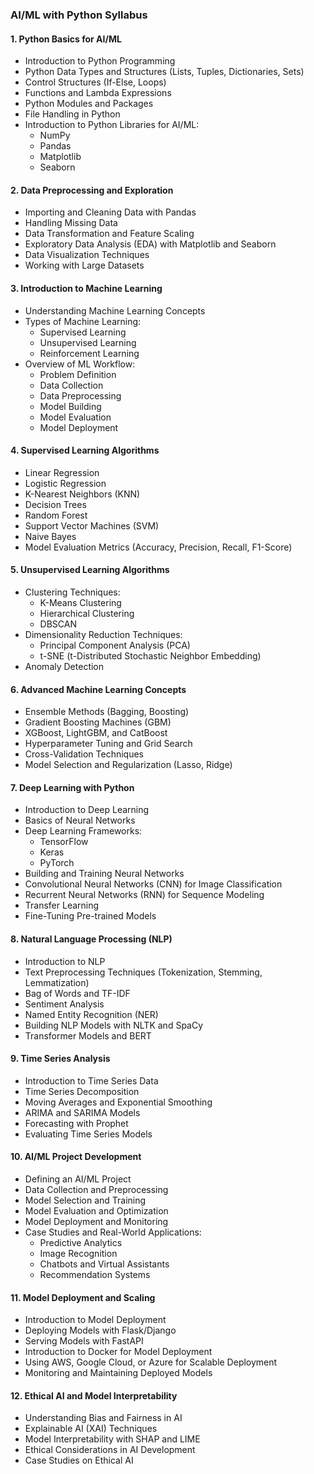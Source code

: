 ### **AI/ML with Python Syllabus**

#### **1. Python Basics for AI/ML**
   - Introduction to Python Programming
   - Python Data Types and Structures (Lists, Tuples, Dictionaries, Sets)
   - Control Structures (If-Else, Loops)
   - Functions and Lambda Expressions
   - Python Modules and Packages
   - File Handling in Python
   - Introduction to Python Libraries for AI/ML:
     - NumPy
     - Pandas
     - Matplotlib
     - Seaborn

#### **2. Data Preprocessing and Exploration**
   - Importing and Cleaning Data with Pandas
   - Handling Missing Data
   - Data Transformation and Feature Scaling
   - Exploratory Data Analysis (EDA) with Matplotlib and Seaborn
   - Data Visualization Techniques
   - Working with Large Datasets

#### **3. Introduction to Machine Learning**
   - Understanding Machine Learning Concepts
   - Types of Machine Learning:
     - Supervised Learning
     - Unsupervised Learning
     - Reinforcement Learning
   - Overview of ML Workflow:
     - Problem Definition
     - Data Collection
     - Data Preprocessing
     - Model Building
     - Model Evaluation
     - Model Deployment

#### **4. Supervised Learning Algorithms**
   - Linear Regression
   - Logistic Regression
   - K-Nearest Neighbors (KNN)
   - Decision Trees
   - Random Forest
   - Support Vector Machines (SVM)
   - Naive Bayes
   - Model Evaluation Metrics (Accuracy, Precision, Recall, F1-Score)

#### **5. Unsupervised Learning Algorithms**
   - Clustering Techniques:
     - K-Means Clustering
     - Hierarchical Clustering
     - DBSCAN
   - Dimensionality Reduction Techniques:
     - Principal Component Analysis (PCA)
     - t-SNE (t-Distributed Stochastic Neighbor Embedding)
   - Anomaly Detection

#### **6. Advanced Machine Learning Concepts**
   - Ensemble Methods (Bagging, Boosting)
   - Gradient Boosting Machines (GBM)
   - XGBoost, LightGBM, and CatBoost
   - Hyperparameter Tuning and Grid Search
   - Cross-Validation Techniques
   - Model Selection and Regularization (Lasso, Ridge)

#### **7. Deep Learning with Python**
   - Introduction to Deep Learning
   - Basics of Neural Networks
   - Deep Learning Frameworks:
     - TensorFlow
     - Keras
     - PyTorch
   - Building and Training Neural Networks
   - Convolutional Neural Networks (CNN) for Image Classification
   - Recurrent Neural Networks (RNN) for Sequence Modeling
   - Transfer Learning
   - Fine-Tuning Pre-trained Models

#### **8. Natural Language Processing (NLP)**
   - Introduction to NLP
   - Text Preprocessing Techniques (Tokenization, Stemming, Lemmatization)
   - Bag of Words and TF-IDF
   - Sentiment Analysis
   - Named Entity Recognition (NER)
   - Building NLP Models with NLTK and SpaCy
   - Transformer Models and BERT

#### **9. Time Series Analysis**
   - Introduction to Time Series Data
   - Time Series Decomposition
   - Moving Averages and Exponential Smoothing
   - ARIMA and SARIMA Models
   - Forecasting with Prophet
   - Evaluating Time Series Models

#### **10. AI/ML Project Development**
   - Defining an AI/ML Project
   - Data Collection and Preprocessing
   - Model Selection and Training
   - Model Evaluation and Optimization
   - Model Deployment and Monitoring
   - Case Studies and Real-World Applications:
     - Predictive Analytics
     - Image Recognition
     - Chatbots and Virtual Assistants
     - Recommendation Systems

#### **11. Model Deployment and Scaling**
   - Introduction to Model Deployment
   - Deploying Models with Flask/Django
   - Serving Models with FastAPI
   - Introduction to Docker for Model Deployment
   - Using AWS, Google Cloud, or Azure for Scalable Deployment
   - Monitoring and Maintaining Deployed Models

#### **12. Ethical AI and Model Interpretability**
   - Understanding Bias and Fairness in AI
   - Explainable AI (XAI) Techniques
   - Model Interpretability with SHAP and LIME
   - Ethical Considerations in AI Development
   - Case Studies on Ethical AI